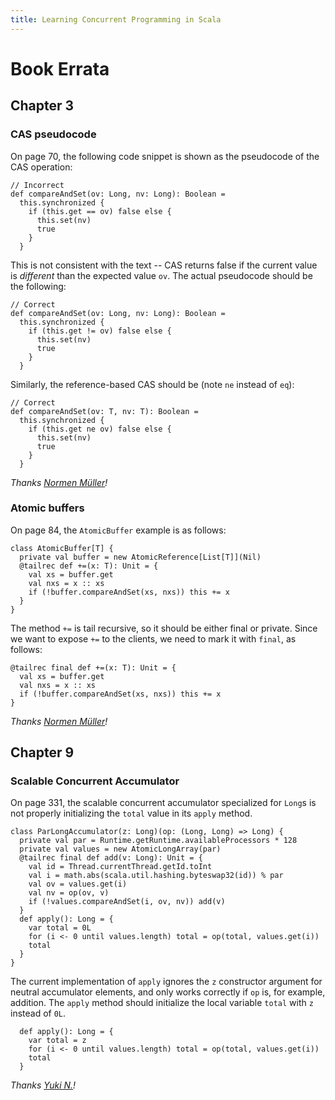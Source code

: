 ```yaml
---
title: Learning Concurrent Programming in Scala
---
```


# Book Errata

## Chapter 3

### CAS pseudocode

On page 70, the following code snippet is shown as the pseudocode of the CAS operation:

    // Incorrect
    def compareAndSet(ov: Long, nv: Long): Boolean =
      this.synchronized {
        if (this.get == ov) false else {
          this.set(nv)
          true
        } 
      }

This is not consistent with the text -- CAS returns false if the current value is
*different* than the expected value `ov`.
The actual pseudocode should be the following:

    // Correct
    def compareAndSet(ov: Long, nv: Long): Boolean =
      this.synchronized {
        if (this.get != ov) false else {
          this.set(nv)
          true
        } 
      }

Similarly, the reference-based CAS should be (note `ne` instead of `eq`):

    // Correct
    def compareAndSet(ov: T, nv: T): Boolean =
      this.synchronized {
        if (this.get ne ov) false else {
          this.set(nv)
          true
        } 
      }

*Thanks [Normen Müller](https://github.com/normenmueller)!*


### Atomic buffers

On page 84, the `AtomicBuffer` example is as follows:

    class AtomicBuffer[T] {
      private val buffer = new AtomicReference[List[T]](Nil)
      @tailrec def +=(x: T): Unit = {
        val xs = buffer.get
        val nxs = x :: xs
        if (!buffer.compareAndSet(xs, nxs)) this += x
      }
    }

The method `+=` is tail recursive, so it should be either final or private.
Since we want to expose `+=` to the clients, we need to mark it with `final`, as follows:

    @tailrec final def +=(x: T): Unit = {
      val xs = buffer.get
      val nxs = x :: xs
      if (!buffer.compareAndSet(xs, nxs)) this += x
    }

*Thanks [Normen Müller](https://github.com/normenmueller)!*


## Chapter 9

### Scalable Concurrent Accumulator

On page 331, the scalable concurrent accumulator specialized for `Long`s is not
properly initializing the `total` value in its `apply` method.

    class ParLongAccumulator(z: Long)(op: (Long, Long) => Long) {
      private val par = Runtime.getRuntime.availableProcessors * 128
      private val values = new AtomicLongArray(par)
      @tailrec final def add(v: Long): Unit = {
        val id = Thread.currentThread.getId.toInt
        val i = math.abs(scala.util.hashing.byteswap32(id)) % par
        val ov = values.get(i)
        val nv = op(ov, v)
        if (!values.compareAndSet(i, ov, nv)) add(v)
      }
      def apply(): Long = {
        var total = 0L
        for (i <- 0 until values.length) total = op(total, values.get(i))
        total
      }
    }

The current implementation of `apply` ignores the `z` constructor argument for neutral accumulator elements,
and only works correctly if `op` is, for example, addition.
The `apply` method should initialize the local variable `total` with `z` instead of `0L`.

      def apply(): Long = {
        var total = z
        for (i <- 0 until values.length) total = op(total, values.get(i))
        total
      }

*Thanks [Yuki N.](https://github.com/fairjm)!*
